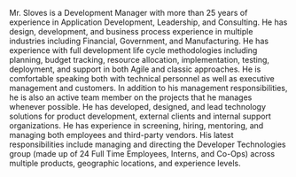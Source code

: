 Mr. Sloves is a Development Manager with more than 25 years of experience in Application Development, Leadership, and Consulting.  He has design, development, and business process experience in multiple industries including Financial, Government, and Manufacturing.  He has experience with full development life cycle methodologies including planning, budget tracking, resource allocation, implementation, testing, deployment, and support in both Agile and classic approaches. He is comfortable speaking both with technical personnel as well as executive management and customers. In addition to his management responsibilities, he is also an active team member on the projects that he manages whenever possible.  He has developed, designed, and lead technology solutions for product development, external clients and internal support organizations.  He has experience in screening, hiring, mentoring, and managing both employees and third-party vendors.  His latest responsibilities include managing and directing the Developer Technologies group (made up of 24 Full Time Employees, Interns, and Co-Ops) across multiple products, geographic locations, and experience levels. 
